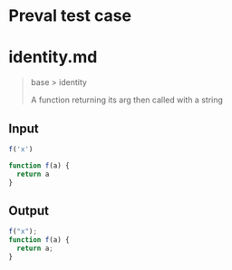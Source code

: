 # Preval test case

# identity.md

> base > identity
>
> A function returning its arg then called with a string

## Input

`````js filename=intro
f('x')

function f(a) {
  return a
}
`````

## Output

`````js filename=intro
f("x");
function f(a) {
  return a;
}
`````
